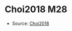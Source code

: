 <a name="material" />

# Choi2018 M28
<script type="application/ld+json">
  {
    "@context": "https://schema.org/",
    "@type": "ChemicalSubstance",
    "http://purl.org/dc/terms/conformsTo":
      {
        "@type": "CreativeWork",
        "@id": "https://bioschemas.org/profiles/ChemicalSubstance/0.4-RELEASE/"
      },
    "@id": "https://egonw.github.io/nanowiki/nanowiki539.html#material",
    "name": "Choi2018 M28",
    "sameAs": "http://127.0.0.1/mediawiki/index.php/Special:URIResolver/Choi2018_M28"
  }
</script>


* Source: [Choi2018](Choi2018.md)
